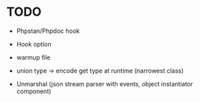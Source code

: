 # TODO

- Phpstan/Phpdoc hook
- Hook option
- warmup file
- union type -> encode get type at runtime (narrowest class)

- Unmarshal (json stream parser with events, object instantiator component)
